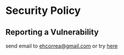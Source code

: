 # Security Policy

## Reporting a Vulnerability

send email to ehcorrea@gmail.com or try [here](https://linktr.ee/ehcorrea)
